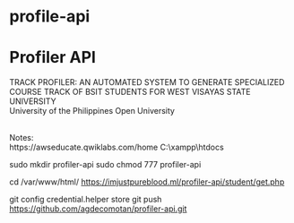 # profile-api

# Profiler API

TRACK PROFILER: AN AUTOMATED SYSTEM TO GENERATE SPECIALIZED COURSE TRACK OF BSIT STUDENTS FOR WEST VISAYAS STATE UNIVERSITY 
<br>
University of the Philippines Open University
<br>

<br>
Notes:
<br>
https://awseducate.qwiklabs.com/home
C:\xampp\htdocs


sudo mkdir profiler-api
sudo chmod 777 profiler-api

cd /var/www/html/
https://imjustpureblood.ml/profiler-api/student/get.php


git config credential.helper store
git push https://github.com/agdecomotan/profiler-api.git
